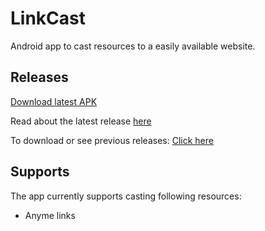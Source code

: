 # LinkCast

Android app to cast resources to a easily available website.

## Releases

[Download latest APK](https://github.com/dhavalpateln/LinkCast/releases/download/v1.1/LinkCast.apk)

Read about the latest release [here](https://github.com/dhavalpateln/LinkCast/releases/tag/v1.1)

To download or see previous releases: [Click here](https://github.com/dhavalpateln/LinkCast/releases)

## Supports

The app currently supports casting following resources:
- Anyme links
